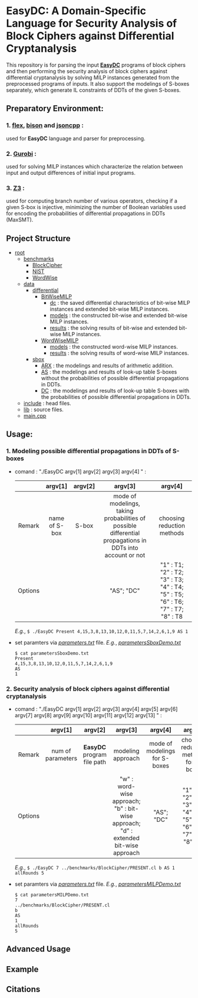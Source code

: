 # EasyDC: A Domain-Specific Language for Security Analysis of Block Ciphers against Differential Cryptanalysis

This repository is for parsing the input **[EasyDC](https://github.com/easydcpro/easydc)** programs of block ciphers and then performing the security analysis of block ciphers against differential cryptanalysis by solving MILP instances generated from the preprocessed programs of inputs.
It also support the modelings of S-boxes separately, which generate IL constraints of DDTs of the given S-boxes.

## Preparatory Environment:
### 1. [flex](https://github.com/westes/flex), [bison](https://www.gnu.org/software/bison/) and [jsoncpp](https://github.com/open-source-parsers/jsoncpp) : 
used for **EasyDC** language and parser for preprocessing.
### 2. [Gurobi](https://www.gurobi.com/solutions/gurobi-optimizer/) : 
used for solving MILP instances which characterize the relation between input and output differences of initial input programs. 
### 3. [Z3](https://github.com/Z3Prover/z3) : 
used for computing branch number of various operators, checking if a given S-box is injective, minimizing the number of Boolean variables used for encoding the probabilities of differential propagations in DDTs (MaxSMT).
<!-- ### 3. [flex](https://github.com/westes/flex) -->
<!-- ### 4. [bison](https://www.gnu.org/software/bison/) -->
<!-- ### 5. [jsoncpp](https://github.com/open-source-parsers/jsoncpp) -->

## Project Structure
- [root](https://github.com/easydcpro/easydc)
  - [benchmarks](https://github.com/easydcpro/easydc/tree/main/benchmarks)
    - [BlockCipher](https://github.com/easydcpro/easydc/tree/main/benchmarks/BlockCipher)
    - [NIST](https://github.com/easydcpro/easydc/tree/main/benchmarks/NIST)
    - [WordWise](https://github.com/easydcpro/easydc/tree/main/benchmarks/WordWise)   
  - [data](https://github.com/easydcpro/easydc/tree/main/data)
    - [differential](https://github.com/easydcpro/easydc/tree/main/data/differential)
      - [BitWiseMILP](https://github.com/easydcpro/easydc/tree/main/data/differential/BitWiseMILP)
        - [dc](https://github.com/easydcpro/easydc/tree/main/data/differential/BitWiseMILP/dc) : the saved differential characteristics of bit-wise MILP instances and extended bit-wise MILP instances.
        - [models](https://github.com/easydcpro/easydc/tree/main/data/differential/BitWiseMILP/models) : the constructed bit-wise and extended bit-wise MILP instances.
        - [results](https://github.com/easydcpro/easydc/tree/main/data/differential/BitWiseMILP) : the solving results of bit-wise and extended bit-wise MILP instances.
      - [WordWiseMILP](https://github.com/easydcpro/easydc/tree/main/data/differential/WordWiseMILP) 
        - [models](https://github.com/easydcpro/easydc/tree/main/data/differential/WordWiseMILP/models) : the constructed word-wise MILP instances.
        - [results](https://github.com/easydcpro/easydc/tree/main/data/differential/WordWiseMILP) : the solving results of word-wise MILP instances.
    - [sbox](https://github.com/easydcpro/easydc/tree/main/data/sbox)
      - [ARX](https://github.com/easydcpro/easydc/tree/main/data/sbox/ARX) : the modelings and results of arithmetic addition.
      - [AS](https://github.com/easydcpro/easydc/tree/main/data/sbox/AS) : the modelings and results of look-up table S-boxes without the probabilities of possible differential propagations in DDTs.
      - [DC](https://github.com/easydcpro/easydc/tree/main/data/sbox/DC) : the modelings and results of look-up table S-boxes with the probabilities of possible differential propagations in DDTs.
  - [include](https://github.com/easydcpro/easydc/tree/main/include) : head files.
  - [lib](https://github.com/easydcpro/easydc/tree/main/lib) : source files.
  - [main.cpp](https://github.com/easydcpro/easydc/blob/main/main.cpp)


## Usage:
### 1. Modeling possible differential propagations in DDTs of S-boxes
  - comand : "./EasyDC argv[1]  argv[2]  argv[3]  argv[4] " : 

    |  | argv[1] | argv[2] | argv[3] | argv[4] |
    | :-----: | :-----: | :----: | :----: | :----: |
    | Remark | name of S-box | S-box | mode of modelings, taking probabilities of possible differential propagations in DDTs into account or not | choosing reduction methods |
    | Options | | | "AS"; "DC" | "1" : T1; "2" : T2; "3" : T3; "4" : T4; "5" : T5; "6" : T6; "7" : T7; "8" : T8 |  
    
     *E.g.*,  `$ ./EasyDC Present 4,15,3,8,13,10,12,0,11,5,7,14,2,6,1,9 AS 1`
  - set paramters via *[parameters.txt](https://github.com/easydcpro/easydc/blob/main/parameters.txt)* file.
    *E.g.*, *[parametersSboxDemo.txt](https://github.com/easydcpro/easydc/blob/main/parametersSboxDemo.txt)*  
    
    ```
    $ cat parametersSboxDemo.txt  
    Present  
    4,15,3,8,13,10,12,0,11,5,7,14,2,6,1,9  
    AS  
    1
    ``` 

### 2. Security analysis of block ciphers against differential cryptanalysis
  - comand : "./EasyDC argv[1]  argv[2]  argv[3]  argv[4]  argv[5]  argv[6]  argv[7]  argv[8]  argv[9]  argv[10]  argv[11]  argv[12]  argv[13] " : 

    |  | argv[1] | argv[2] | argv[3] | argv[4] | argv[5] | argv[6]/argv[8]/argv[10]/argv[12] | argv[7]/argv[9]/argv[11]/argv[13] |
    | :-----: | :-----: | :----: | :----: | :----: | :----: | :----: | :----: |
    | Remark | num of parameters | **EasyDC** program file path | modeling approach | mode of modelings for S-boxes | choosing reduction methods for S-boxes | 
    | Options | | | "w" : word-wise approach; "b" : bit-wise approach; "d" : extended bit-wise approach | "AS"; "DC" | "1" : T1; "2" : T2; "3" : T3; "4" : T4; "5" : T5; "6" : T6; "7" : T7; "8" : T8 | startRound or allRounds or timer(second) or threadsNum | startRound or allRounds or timer(second) or threadsNum |
    
    *E.g.*,  `$ ./EasyDC 7 ../benchmarks/BlockCipher/PRESENT.cl b AS 1 allRounds 5`
    
  - set paramters via *[parameters.txt](https://github.com/easydcpro/easydc/blob/main/parameters.txt)* file.
    *E.g.*, *[parametersMILPDemo.txt](https://github.com/easydcpro/easydc/blob/main/parametersMILPDemo.txt)*  
    
    ```
    $ cat parametersMILPDemo.txt  
    7
    ../benchmarks/BlockCipher/PRESENT.cl
    b
    AS
    1
    allRounds
    5
    ``` 

## Advanced Usage

## Example

## Citations


    
